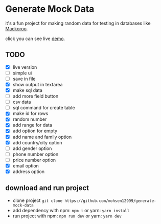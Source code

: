 # Generate Mock Data

it's a fun project for making random data for testing in databases like [Mackoroo](https://www.mockaroo.com/).

click you can see live [demo](generate-mock-data.vercel.app).

## TODO

- [x] live version
- [ ] simple ui
- [ ] save in file
- [x] show output in textarea
- [x] make sql data
- [ ] add more field button
- [ ] csv data
- [ ] sql command for create table
- [x] make id for rows
- [x] random number
- [x] add range for data
- [x] add option for empty
- [x] add name and family option
- [x] add country/city option
- [ ] add gender option
- [ ] phone number option
- [ ] price number option
- [x] email option
- [x] address option

## download and run project

- clone project `git clone https://github.com/mohsen12999/generate-mock-data`
- add dependency with npm: `npm i` or yarn: `yarn install`
- run project with npm: `npm run dev` or yarn: `yarn dev`
